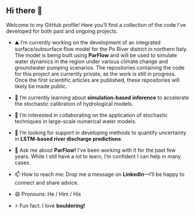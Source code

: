 ## Hi there 👋

Welcome to my GitHub profile! Here you’ll find a collection of the code I've developed for both past and ongoing projects.

- ⛰️ I’m currently working on the development of an integrated surface/subsurface flow model for the Po River district in northern Italy. The model is being built using **ParFlow** and will be used to simulate water dynamics in the region under various climate change and groundwater pumping scenarios. The repositories containing the code for this project are currently private, as the work is still in progress. Once the first scientific articles are published, these repositories will likely be made public.

- 🤖 I’m currently learning about **simulation-based inference** to accelerate the stochastic calibration of hydrological models.

- 🌊 I’m interested in collaborating on the application of stochastic techniques in large-scale numerical water models.

- 🤔 I’m looking for support in developing methods to quantify uncertainty in **LSTM-based river discharge predictions**.

- 💬 Ask me about **ParFlow!** I’ve been working with it for the past few years. While I still have a lot to learn, I’m confident I can help in many cases.

- 📫 How to reach me: Drop me a message on **LinkedIn**—I’ll be happy to connect and share advice.

- 😄 Pronouns: He / Him / His

- ⚡ Fun fact: I love **bouldering!**
